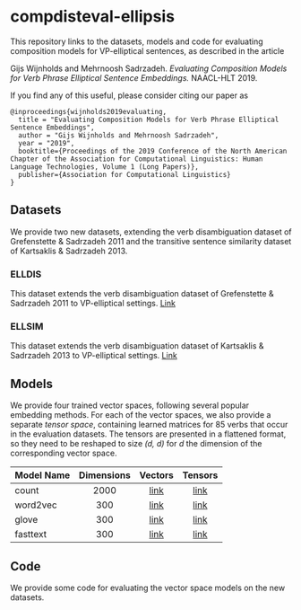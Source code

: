 # compdisteval-ellipsis
This repository links to the datasets, models and code for evaluating composition models for VP-elliptical sentences, as described in the article

Gijs Wijnholds and Mehrnoosh Sadrzadeh. *Evaluating Composition Models for Verb Phrase Elliptical Sentence Embeddings.* NAACL-HLT 2019.

If you find any of this useful, please consider citing our paper as

```
@inproceedings{wijnholds2019evaluating,
  title = "Evaluating Composition Models for Verb Phrase Elliptical Sentence Embeddings",
  author = "Gijs Wijnholds and Mehrnoosh Sadrzadeh",
  year = "2019",
  booktitle={Proceedings of the 2019 Conference of the North American Chapter of the Association for Computational Linguistics: Human Language Technologies, Volume 1 (Long Papers)},
  publisher={Association for Computational Linguistics}
}
```


## Datasets
We provide two new datasets, extending the verb disambiguation dataset of Grefenstette & Sadrzadeh 2011 and the transitive sentence similarity dataset of Kartsaklis & Sadrzadeh 2013.

### ELLDIS

This dataset extends the verb disambiguation dataset of Grefenstette & Sadrzadeh 2011 to VP-elliptical settings.
[Link](https://github.com/gijswijnholds/compdisteval-ellipsis/blob/master/datasets/ELLDIS.txt)

### ELLSIM

This dataset extends the verb disambiguation dataset of Kartsaklis & Sadrzadeh 2013 to VP-elliptical settings.
[Link](https://github.com/gijswijnholds/compdisteval-ellipsis/blob/master/datasets/ELLSIM.txt)

## Models

We provide four trained vector spaces, following several popular embedding methods. For each of the vector spaces, we also provide a separate *tensor space*, containing learned matrices for 85 verbs that occur in the evaluation datasets. The tensors are presented in a flattened format, so they need to be reshaped to size *(d, d)* for *d* the dimension of the corresponding vector space.

| Model Name    | Dimensions | Vectors                  | Tensors                  |
| ------------- |:----------:| :----------------------: | :----------------------: |
| count         | 2000       | [link][count_vectors]    | [link][count_tensors]    |
| word2vec      | 300        | [link][word2vec_vectors] | [link][word2vec_tensors] |
| glove         | 300        | [link][glove_vectors]    | [link][glove_tensors]    |
| fasttext      | 300        | [link][fasttext_vectors] | [link][fasttext_tensors] |


## Code

We provide some code for evaluating the vector space models on the new datasets.

[count_vectors]: https://ln.sync.com/dl/eaccaea00/4sqgam5y-dj8fgyuv-8fhxien5-jct4htqi
[count_tensors]: https://ln.sync.com/dl/eaccaea00/4sqgam5y-dj8fgyuv-8fhxien5-jct4htqi
[word2vec_vectors]: https://ln.sync.com/dl/9189b10d0/v4p9qtvg-6a4zhhiv-dt4am2cq-vv32h7j8
[word2vec_tensors]: https://ln.sync.com/dl/83dce9040/wap786ba-w55pxysy-tsebqz3u-isf5bisu
[glove_vectors]: https://ln.sync.com/dl/c66e50cc0/bf7nnmm3-rwde43an-gw6q8raq-vfdr6jy6
[glove_tensors]: https://ln.sync.com/dl/2b21bc080/3u4kby9s-z8uks3ns-m4hfg5pu-jm8edb5u
[fasttext_vectors]: https://ln.sync.com/dl/2ef558dc0/2mdzq2er-kuvf8yk8-f7zbgsxx-ymmbvx38
[fasttext_tensors]: https://ln.sync.com/dl/44be89600/v45je9ek-nzfqzahx-uvyjdvwb-df82qkmq

